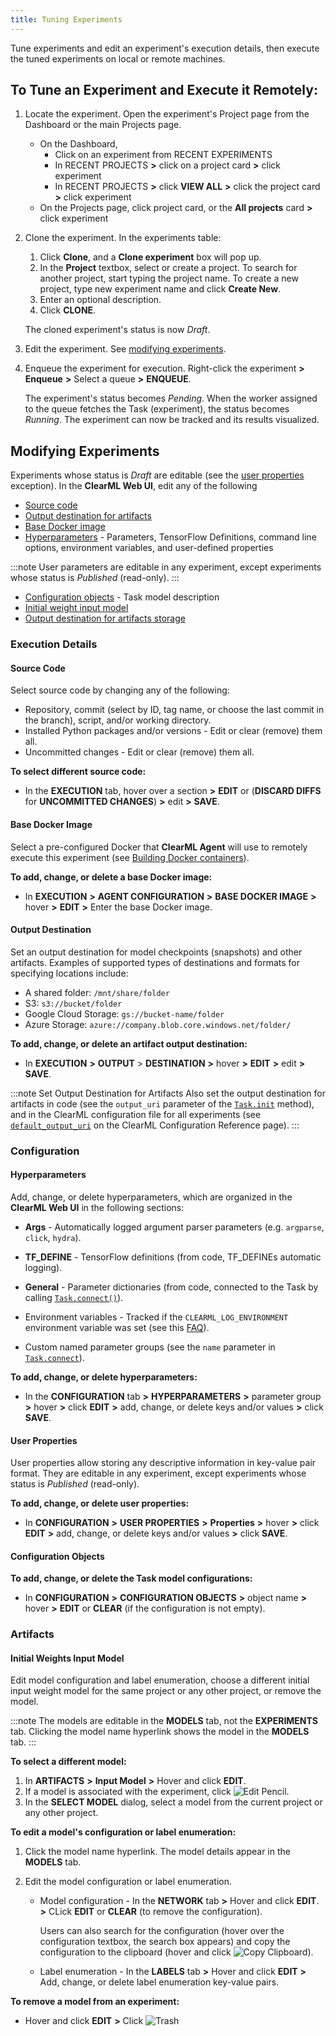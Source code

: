 ```yaml
---
title: Tuning Experiments
---
```


Tune experiments and edit an experiment's execution details, then execute the tuned experiments on local or remote machines.

## To Tune an Experiment and Execute it Remotely:

1. Locate the experiment. Open the experiment's Project page from the Dashboard or the main Projects page.

    * On the Dashboard,
      * Click on an experiment from RECENT EXPERIMENTS
      * In RECENT PROJECTS **>** click on a project card **>** click experiment
      * In RECENT PROJECTS **>** click **VIEW ALL** **>** click the project card **>** click experiment
    * On the Projects page, click project card, or the **All projects** card **>** click experiment

1. Clone the experiment. In the experiments table:

    1. Click **Clone**, and a **Clone experiment** box will pop up.
    1. In the **Project** textbox, select or create a project. To search for another project, start typing the project name.
       To create a new project, type new experiment name and click **Create New**.
    1. Enter an optional description.
    1. Click **CLONE**.

    The cloned experiment's status is now *Draft*.

1. Edit the experiment. See [modifying experiments](#modifying-experiments).

1. Enqueue the experiment for execution. Right-click the experiment **>** **Enqueue** **>** Select a queue **>**
   **ENQUEUE**.

    The experiment's status becomes *Pending*. When the worker assigned to the queue fetches the Task (experiment), the
   status becomes *Running*. The experiment can now be tracked and its results visualized.

## Modifying Experiments

Experiments whose status is *Draft* are editable (see the [user properties](#user-properties) exception). In the **ClearML
Web UI**, edit any of the following

* [Source code](#source-code)
* [Output destination for artifacts](#output-destination)
* [Base Docker image](#base-docker-image)
* [Hyperparameters](#hyperparameters) - Parameters, TensorFlow Definitions, command line options, environment variables, and user-defined properties

:::note
User parameters are editable in any experiment, except experiments whose status is *Published* (read-only).
:::

* [Configuration objects](#configuration-objects) - Task model description
* [Initial weight input model](#initial-weights-input-model)
* [Output destination for artifacts storage](#output-destination)

### Execution Details



#### Source Code

Select source code by changing any of the following:

* Repository, commit (select by ID, tag name, or choose the last commit in the branch), script, and/or working directory.
* Installed Python packages and/or versions - Edit or clear (remove) them all.
* Uncommitted changes - Edit or clear (remove) them all.

**To select different source code:**

* In the **EXECUTION** tab, hover over a section **>** **EDIT** or (**DISCARD DIFFS** for **UNCOMMITTED CHANGES**) **>**
  edit **>** **SAVE**.



#### Base Docker Image
Select a pre-configured Docker that **ClearML Agent** will use to remotely execute this experiment (see [Building Docker containers](../clearml_agent.md#exporting-a-task-into-a-standalone-docker-container)).

**To add, change, or delete a base Docker image:**

* In **EXECUTION** **>** **AGENT CONFIGURATION** **>** **BASE DOCKER IMAGE** **>** hover **>** **EDIT** **>**
  Enter the base Docker image.



#### Output Destination

Set an output destination for model checkpoints (snapshots) and other artifacts. Examples of supported types of destinations
and formats for specifying locations include:

* A shared folder: `/mnt/share/folder`
* S3: `s3://bucket/folder`
* Google Cloud Storage: `gs://bucket-name/folder`
* Azure Storage: `azure://company.blob.core.windows.net/folder/`

**To add, change, or delete an artifact output destination:**

* In **EXECUTION** **>** **OUTPUT** > **DESTINATION** **>** hover **>** **EDIT** **>** edit **>** **SAVE**.


:::note Set Output Destination for Artifacts
Also set the output destination for artifacts in code (see the `output_uri` parameter of the
[`Task.init`](../references/sdk/task.md#taskinit)
method), and in the ClearML configuration file 
for all experiments (see [`default_output_uri`](../configs/clearml_conf.md#config_default_output_uri)
on the ClearML Configuration Reference page).
:::

### Configuration



#### Hyperparameters

Add, change, or delete hyperparameters, which are organized in the **ClearML Web UI** in the following sections:

* **Args** - Automatically logged argument parser parameters (e.g. `argparse`, `click`, `hydra`).

* **TF_DEFINE** - TensorFlow definitions (from code, TF_DEFINEs automatic logging).

* **General** - Parameter dictionaries (from code, connected to the Task by calling [`Task.connect()`](../references/sdk/task.md#connect)).

* Environment variables - Tracked if the `CLEARML_LOG_ENVIRONMENT` environment variable was set (see this [FAQ](../faq.md#track-env-vars)).

* Custom named parameter groups (see the `name` parameter in [`Task.connect`](../references/sdk/task.md#connect)).

**To add, change, or delete hyperparameters:**

* In the **CONFIGURATION** tab **>** **HYPERPARAMETERS** **>** parameter group **>** hover **>** click **EDIT** **>** add, change,
  or delete keys and/or values **>** click **SAVE**.



#### User Properties

User properties allow storing any descriptive information in key-value pair format. They are editable in any experiment,
except experiments whose status is *Published* (read-only).

**To add, change, or delete user properties:**

* In **CONFIGURATION** **>** **USER PROPERTIES** **>** **Properties** **>** hover **>** click **EDIT** **>** add, change, or delete
  keys and/or values **>** click **SAVE**.



#### Configuration Objects

**To add, change, or delete the Task model configurations:**

* In **CONFIGURATION** **>** **CONFIGURATION OBJECTS** **>** object name **>** hover **>** **EDIT** or **CLEAR** (if the
  configuration is not empty).

### Artifacts

#### Initial Weights Input Model

Edit model configuration and label enumeration, choose a different initial input weight model for the same project or any
other project, or remove the model.

:::note
The models are editable in the **MODELS** tab, not the **EXPERIMENTS** tab. Clicking the model name hyperlink shows the
model in the **MODELS** tab.
:::

**To select a different model:**

1. In **ARTIFACTS** **>** **Input Model** **>** Hover and click **EDIT**.
1. If a model is associated with the experiment, click <img src="/docs/latest/icons/ico-edit.svg" alt="Edit Pencil" className="icon size-md" />.
1. In the **SELECT MODEL** dialog, select a model from the current project or any other project.

**To edit a model's configuration or label enumeration:**

1. Click the model name hyperlink. The model details appear in the **MODELS** tab.
1. Edit the model configuration or label enumeration.

    * Model configuration - In the **NETWORK** tab **>** Hover and click **EDIT**. **>** CLick **EDIT** or **CLEAR** (to
      remove the configuration).

       Users can also search for the configuration (hover over the configuration textbox, the search box appears) and copy the
      configuration to the clipboard (hover and click <img src="/docs/latest/icons/ico-clipboard.svg" alt="Copy Clipboard" className="icon size-md" />).

    * Label enumeration - In the **LABELS** tab **>** Hover and click **EDIT** **>** Add, change, or delete label
      enumeration key-value pairs.

**To remove a model from an experiment:**

* Hover and click **EDIT** **>** Click <img src="/docs/latest/icons/ico-trash.svg" alt="Trash" className="icon size-md" />
